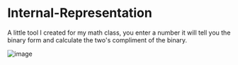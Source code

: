 # Internal-Representation
A little tool I created for my math class, you enter a number it will tell you the binary form and calculate the two's compliment of the binary.

![image](https://user-images.githubusercontent.com/38990407/139561232-fb0c4bdc-4bfe-42a6-a9b0-6e35da222191.png)
